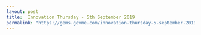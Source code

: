 ```yaml
---
layout: post
title:  Innovation Thursday - 5th September 2019
permalink: "https://gems.gevme.com/innovation-thursday-5-september-2019"
---
```

